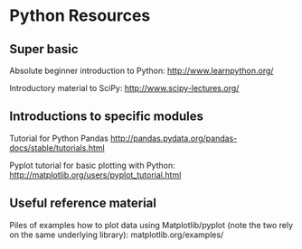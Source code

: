 # Python Resources

## Super basic
Absolute beginner introduction to Python:
http://www.learnpython.org/

Introductory material to SciPy:
http://www.scipy-lectures.org/

## Introductions to specific modules
Tutorial for Python Pandas
http://pandas.pydata.org/pandas-docs/stable/tutorials.html

Pyplot tutorial for basic plotting with Python:
http://matplotlib.org/users/pyplot_tutorial.html

## Useful reference material
Piles of examples how to plot data using Matplotlib/pyplot (note the two rely on the same underlying library):
matplotlib.org/examples/
